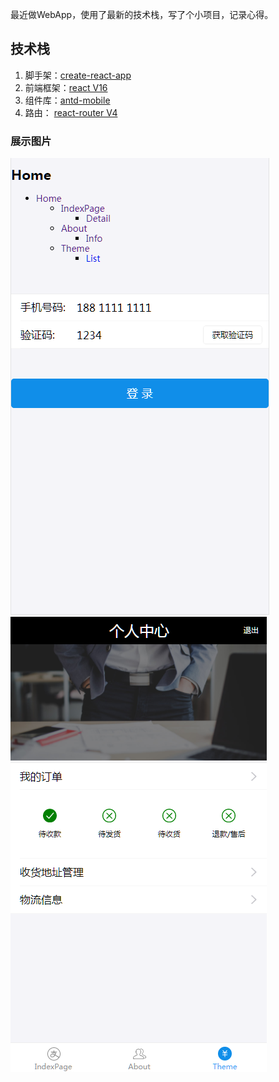 最近做WebApp，使用了最新的技术栈，写了个小项目，记录心得。


## 技术栈
1. 脚手架：[create-react-app](https://github.com/facebook/create-react-app)
2. 前端框架：[react V16](https://github.com/facebook/react)
3. 组件库：[antd-mobile](https://ant.design/docs/react/introduce-cn)
4. 路由： [react-router V4](https://github.com/ReactTraining/react-router)

### 展示图片
![image](https://github.com/thbgh/RR4demo/blob/master/public/img/home.png)
![image](https://github.com/thbgh/RR4demo/blob/master/public/img/personal.png)
